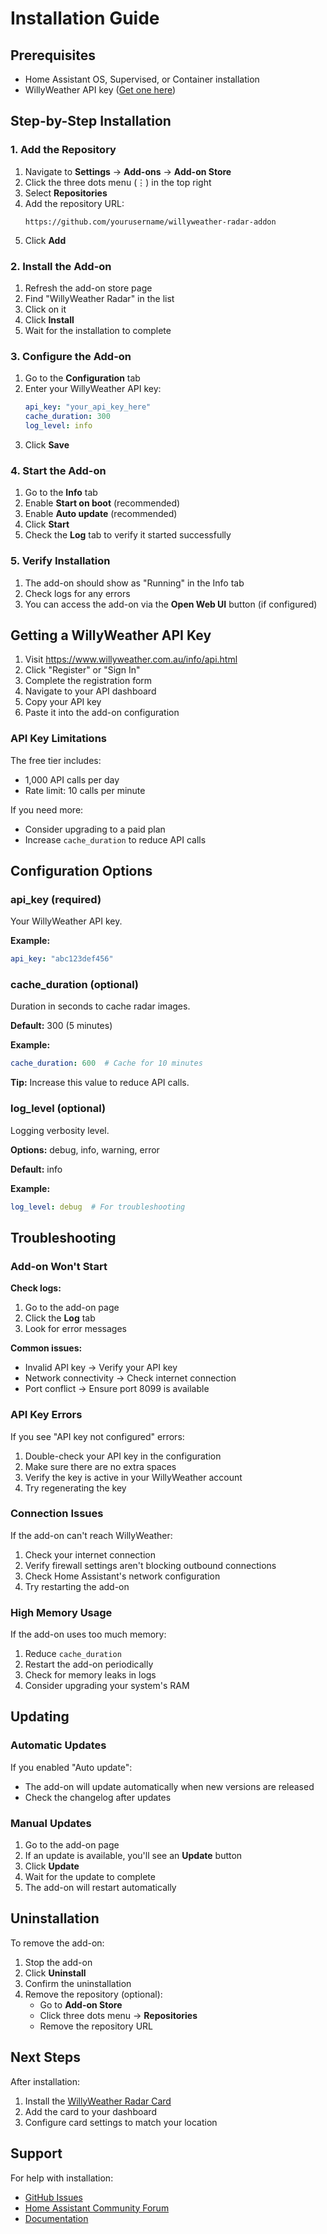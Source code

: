 # Installation Guide

## Prerequisites

- Home Assistant OS, Supervised, or Container installation
- WillyWeather API key ([Get one here](https://www.willyweather.com.au/info/api.html))

## Step-by-Step Installation

### 1. Add the Repository

1. Navigate to **Settings** → **Add-ons** → **Add-on Store**
2. Click the three dots menu (⋮) in the top right
3. Select **Repositories**
4. Add the repository URL:
   ```
   https://github.com/yourusername/willyweather-radar-addon
   ```
5. Click **Add**

### 2. Install the Add-on

1. Refresh the add-on store page
2. Find "WillyWeather Radar" in the list
3. Click on it
4. Click **Install**
5. Wait for the installation to complete

### 3. Configure the Add-on

1. Go to the **Configuration** tab
2. Enter your WillyWeather API key:
   ```yaml
   api_key: "your_api_key_here"
   cache_duration: 300
   log_level: info
   ```
3. Click **Save**

### 4. Start the Add-on

1. Go to the **Info** tab
2. Enable **Start on boot** (recommended)
3. Enable **Auto update** (recommended)
4. Click **Start**
5. Check the **Log** tab to verify it started successfully

### 5. Verify Installation

1. The add-on should show as "Running" in the Info tab
2. Check logs for any errors
3. You can access the add-on via the **Open Web UI** button (if configured)

## Getting a WillyWeather API Key

1. Visit https://www.willyweather.com.au/info/api.html
2. Click "Register" or "Sign In"
3. Complete the registration form
4. Navigate to your API dashboard
5. Copy your API key
6. Paste it into the add-on configuration

### API Key Limitations

The free tier includes:
- 1,000 API calls per day
- Rate limit: 10 calls per minute

If you need more:
- Consider upgrading to a paid plan
- Increase `cache_duration` to reduce API calls

## Configuration Options

### api_key (required)
Your WillyWeather API key.

**Example:**
```yaml
api_key: "abc123def456"
```

### cache_duration (optional)
Duration in seconds to cache radar images.

**Default:** 300 (5 minutes)

**Example:**
```yaml
cache_duration: 600  # Cache for 10 minutes
```

**Tip:** Increase this value to reduce API calls.

### log_level (optional)
Logging verbosity level.

**Options:** debug, info, warning, error

**Default:** info

**Example:**
```yaml
log_level: debug  # For troubleshooting
```

## Troubleshooting

### Add-on Won't Start

**Check logs:**
1. Go to the add-on page
2. Click the **Log** tab
3. Look for error messages

**Common issues:**
- Invalid API key → Verify your API key
- Network connectivity → Check internet connection
- Port conflict → Ensure port 8099 is available

### API Key Errors

If you see "API key not configured" errors:

1. Double-check your API key in the configuration
2. Make sure there are no extra spaces
3. Verify the key is active in your WillyWeather account
4. Try regenerating the key

### Connection Issues

If the add-on can't reach WillyWeather:

1. Check your internet connection
2. Verify firewall settings aren't blocking outbound connections
3. Check Home Assistant's network configuration
4. Try restarting the add-on

### High Memory Usage

If the add-on uses too much memory:

1. Reduce `cache_duration`
2. Restart the add-on periodically
3. Check for memory leaks in logs
4. Consider upgrading your system's RAM

## Updating

### Automatic Updates

If you enabled "Auto update":
- The add-on will update automatically when new versions are released
- Check the changelog after updates

### Manual Updates

1. Go to the add-on page
2. If an update is available, you'll see an **Update** button
3. Click **Update**
4. Wait for the update to complete
5. The add-on will restart automatically

## Uninstallation

To remove the add-on:

1. Stop the add-on
2. Click **Uninstall**
3. Confirm the uninstallation
4. Remove the repository (optional):
   - Go to **Add-on Store**
   - Click three dots menu → **Repositories**
   - Remove the repository URL

## Next Steps

After installation:

1. Install the [WillyWeather Radar Card](https://github.com/yourusername/willyweather-radar-card)
2. Add the card to your dashboard
3. Configure card settings to match your location

## Support

For help with installation:

- [GitHub Issues](https://github.com/yourusername/willyweather-radar-addon/issues)
- [Home Assistant Community Forum](https://community.home-assistant.io/)
- [Documentation](https://github.com/yourusername/willyweather-radar-addon)
